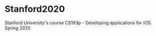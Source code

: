 # Stanford2020
Stanford University's course CS193p - Developing applications for iOS.  
Spring 2020
